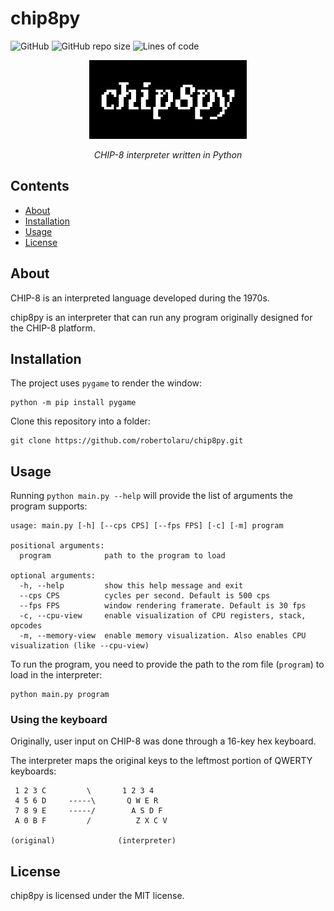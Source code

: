 # chip8py

![GitHub](https://img.shields.io/github/license/robertolaru/chip8py?style=for-the-badge)
![GitHub repo size](https://img.shields.io/github/repo-size/robertolaru/chip8py?style=for-the-badge)
![Lines of code](https://img.shields.io/tokei/lines/github/robertolaru/chip8py?style=for-the-badge)

<div align="center">
<img style="width: 50%; margin: 0 auto" src="logo_hd.PNG"></img>
<p><i>CHIP-8 interpreter written in Python</i></p>
</div>

## Contents

- [About](#about)
- [Installation](#installation)
- [Usage](#usage)
- [License](#license)

## About

CHIP-8 is an interpreted language developed during the 1970s.

chip8py is an interpreter that can run any program originally designed for the CHIP-8 platform.

## Installation

The project uses `pygame` to render the window:

```
python -m pip install pygame
```

Clone this repository into a folder:

```
git clone https://github.com/robertolaru/chip8py.git
```

## Usage

Running `python main.py --help` will provide the list of arguments the program supports:

```
usage: main.py [-h] [--cps CPS] [--fps FPS] [-c] [-m] program

positional arguments:
  program            path to the program to load

optional arguments:
  -h, --help         show this help message and exit
  --cps CPS          cycles per second. Default is 500 cps
  --fps FPS          window rendering framerate. Default is 30 fps
  -c, --cpu-view     enable visualization of CPU registers, stack, opcodes
  -m, --memory-view  enable memory visualization. Also enables CPU visualization (like --cpu-view)
```

To run the program, you need to provide the path to the rom file (`program`) to load in the interpreter:

```
python main.py program
```

### Using the keyboard

Originally, user input on CHIP-8 was done through a 16-key hex keyboard.

The interpreter maps the original keys to the leftmost portion of QWERTY keyboards:

```
 1 2 3 C         \       1 2 3 4
 4 5 6 D     -----\       Q W E R
 7 8 9 E     -----/        A S D F
 A 0 B F         /          Z X C V

(original)              (interpreter)
```

## License

chip8py is licensed under the MIT license.
